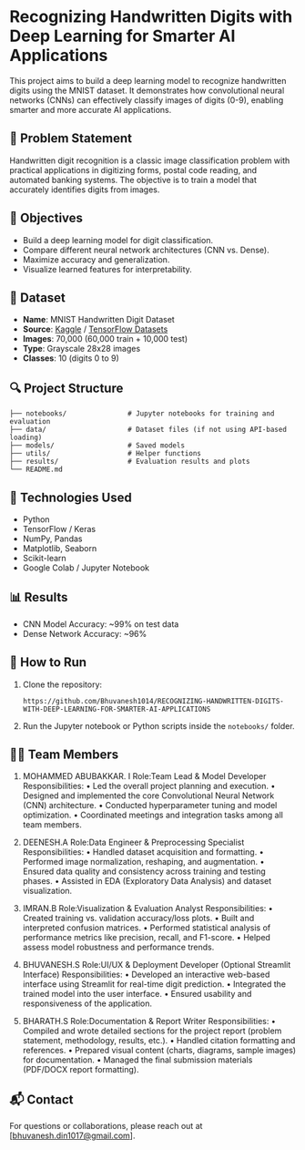 # Recognizing Handwritten Digits with Deep Learning for Smarter AI Applications

This project aims to build a deep learning model to recognize handwritten digits using the MNIST dataset. It demonstrates how convolutional neural networks (CNNs) can effectively classify images of digits (0-9), enabling smarter and more accurate AI applications.

## 📌 Problem Statement
Handwritten digit recognition is a classic image classification problem with practical applications in digitizing forms, postal code reading, and automated banking systems. The objective is to train a model that accurately identifies digits from images.

## 🎯 Objectives
- Build a deep learning model for digit classification.
- Compare different neural network architectures (CNN vs. Dense).
- Maximize accuracy and generalization.
- Visualize learned features for interpretability.

## 🧠 Dataset
- **Name**: MNIST Handwritten Digit Dataset
- **Source**: [Kaggle](https://www.kaggle.com/datasets/oddrationale/mnist-in-csv) / [TensorFlow Datasets](https://www.tensorflow.org/datasets/catalog/mnist)
- **Images**: 70,000 (60,000 train + 10,000 test)
- **Type**: Grayscale 28x28 images
- **Classes**: 10 (digits 0 to 9)

## 🔍 Project Structure
```
├── notebooks/               # Jupyter notebooks for training and evaluation
├── data/                    # Dataset files (if not using API-based loading)
├── models/                  # Saved models
├── utils/                   # Helper functions
├── results/                 # Evaluation results and plots
└── README.md
```

## 🚀 Technologies Used
- Python
- TensorFlow / Keras
- NumPy, Pandas
- Matplotlib, Seaborn
- Scikit-learn
- Google Colab / Jupyter Notebook

## 📊 Results
- CNN Model Accuracy: ~99% on test data
- Dense Network Accuracy: ~96%

## 📁 How to Run
1. Clone the repository:
   ```
   https://github.com/Bhuvanesh1014/RECOGNIZING-HANDWRITTEN-DIGITS-WITH-DEEP-LEARNING-FOR-SMARTER-AI-APPLICATIONS
   
   ```
2. Run the Jupyter notebook or Python scripts inside the `notebooks/` folder.

## 👨‍💻 Team Members

1. MOHAMMED ABUBAKKAR. I
Role:Team Lead & Model Developer
Responsibilities:
•	Led the overall project planning and execution.
•	Designed and implemented the core Convolutional Neural Network (CNN) architecture.
•	Conducted hyperparameter tuning and model optimization.
•	Coordinated meetings and integration tasks among all team members.

2. DEENESH.A
Role:Data Engineer & Preprocessing Specialist
Responsibilities:
•	Handled dataset acquisition and formatting.
•	Performed image normalization, reshaping, and augmentation.
•	Ensured data quality and consistency across training and testing phases.
•	Assisted in EDA (Exploratory Data Analysis) and dataset visualization.

3. IMRAN.B
Role:Visualization & Evaluation Analyst
Responsibilities:
•	Created training vs. validation accuracy/loss plots.
•	Built and interpreted confusion matrices.
•	Performed statistical analysis of performance metrics like precision, recall, and F1-score.
•	Helped assess model robustness and performance trends.

4. BHUVANESH.S
Role:UI/UX & Deployment Developer (Optional Streamlit Interface)
Responsibilities:
•	Developed an interactive web-based interface using Streamlit for real-time digit prediction.
•	Integrated the trained model into the user interface.
•	Ensured usability and responsiveness of the application.

5. BHARATH.S
Role:Documentation & Report Writer
Responsibilities:
•	Compiled and wrote detailed sections for the project report (problem statement, methodology, results, etc.).
•	Handled citation formatting and references.
•	Prepared visual content (charts, diagrams, sample images) for documentation.
•	Managed the final submission materials (PDF/DOCX report formatting).


## 📬 Contact
For questions or collaborations, please reach out at [bhuvanesh.din1017@gmail.com].

